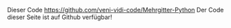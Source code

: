 Dieser Code
https://github.com/veni-vidi-code/Mehrgitter-Python
Der Code dieser Seite ist auf Github verfügbar!
